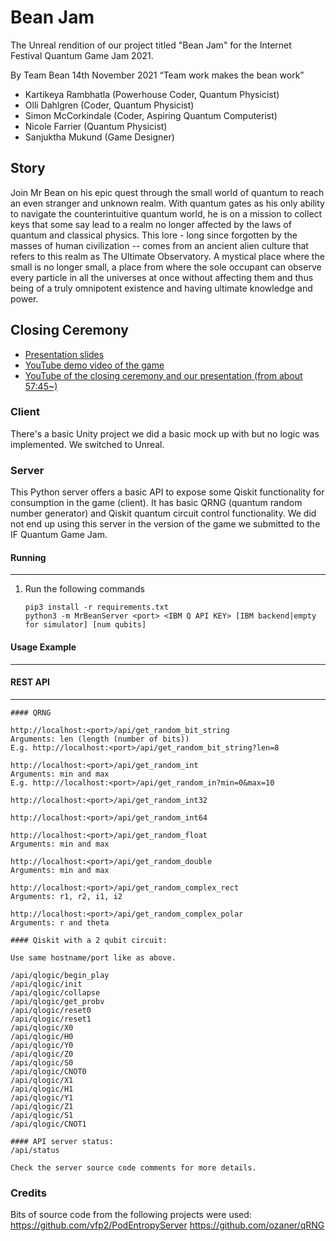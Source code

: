 # Bean Jam

The Unreal rendition of our project titled "Bean Jam" for the Internet Festival Quantum Game Jam 2021.

By Team Bean 14th November 2021
“Team work makes the bean work”

* Kartikeya Rambhatla (Powerhouse Coder, Quantum Physicist)
* Olli Dahlgren (Coder, Quantum Physicist)
* Simon McCorkindale (Coder, Aspiring Quantum Computerist)
* Nicole Farrier (Quantum Physicist)
* Sanjuktha Mukund (Game Designer)

## Story

Join Mr Bean on his epic quest through the small world of quantum to reach an even stranger and unknown realm. With quantum gates as his only ability to navigate the counterintuitive quantum world, he is on a mission to collect keys that some say lead to a realm no longer affected by the laws of quantum and classical physics. This lore - long since forgotten by the masses of human civilization -- comes from an ancient alien culture that refers to this realm as The Ultimate Observatory. A mystical place where the small is no longer small, a place from where the sole occupant can observe every particle in all the universes at once without affecting them and thus being of a truly omnipotent existence and having ultimate knowledge and power.

## Closing Ceremony

* [Presentation slides](https://docs.google.com/presentation/d/1KRUusqkLgXXsjbpE9Svb09ey73XNDuXC4r1JwuC9kTY)
* [YouTube demo video of the game](https://youtu.be/2pZ4idVhHxM)
* [YouTube of the closing ceremony and our presentation (from about 57:45~)](https://www.youtube.com/watch?v=l1FyNmBbRig&ab_channel=InternetFestival)

### Client

There's a basic Unity project we did a basic mock up with but no logic was implemented. We switched to Unreal.

### Server

This Python server offers a basic API to expose some Qiskit functionality for consumption in the game (client). It has basic QRNG (quantum random number generator) and Qiskit quantum circuit control functionality. We did not end up using this server in the version of the game we submitted to the IF Quantum Game Jam.

#### Running
-------

1. Run the following commands
   ```
   pip3 install -r requirements.txt
   python3 -m MrBeanServer <port> <IBM Q API KEY> [IBM backend|empty for simulator] [num qubits]
   ```

#### Usage Example
-------------

#### REST API
-------------

	#### QRNG

	http://localhost:<port>/api/get_random_bit_string
	Arguments: len (length (number of bits))
	E.g. http://localhost:<port>/api/get_random_bit_string?len=8

	http://localhost:<port>/api/get_random_int
	Arguments: min and max
	E.g. http://localhost:<port>/api/get_random_in?min=0&max=10

	http://localhost:<port>/api/get_random_int32

	http://localhost:<port>/api/get_random_int64

	http://localhost:<port>/api/get_random_float
	Arguments: min and max

	http://localhost:<port>/api/get_random_double
	Arguments: min and max

	http://localhost:<port>/api/get_random_complex_rect
	Arguments: r1, r2, i1, i2

	http://localhost:<port>/api/get_random_complex_polar
	Arguments: r and theta

	#### Qiskit with a 2 qubit circuit:

	Use same hostname/port like as above.

	/api/qlogic/begin_play
    /api/qlogic/init
    /api/qlogic/collapse
    /api/qlogic/get_probv
    /api/qlogic/reset0
    /api/qlogic/reset1
    /api/qlogic/X0
    /api/qlogic/H0
    /api/qlogic/Y0
    /api/qlogic/Z0
    /api/qlogic/S0
    /api/qlogic/CNOT0
    /api/qlogic/X1
    /api/qlogic/H1
    /api/qlogic/Y1
    /api/qlogic/Z1
    /api/qlogic/S1
    /api/qlogic/CNOT1

    #### API server status:
    /api/status

	Check the server source code comments for more details.

### Credits

Bits of source code from the following projects were used:
https://github.com/vfp2/PodEntropyServer
https://github.com/ozaner/qRNG

